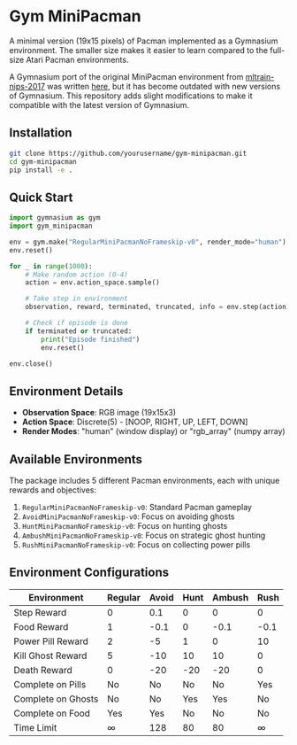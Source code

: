 # Gym MiniPacman

A minimal version (19x15 pixels) of Pacman implemented as a Gymnasium environment. The smaller size makes it easier to learn compared to the full-size Atari Pacman environments.

A Gymnasium port of the original MiniPacman environment from [mltrain-nips-2017](https://github.com/vasiloglou/mltrain-nips-2017/blob/master/sebastien_racaniere/I2A%20-%20NIPS%20workshop.ipynb) was written [here](https://github.com/FlorianKlemt/gym-minipacman), but it has become outdated with new versions of Gymnasium. This repository adds slight modifications to make it compatible with the latest version of Gymnasium.

## Installation

```bash
git clone https://github.com/yourusername/gym-minipacman.git
cd gym-minipacman
pip install -e .
```

## Quick Start

```python
import gymnasium as gym
import gym_minipacman

env = gym.make("RegularMiniPacmanNoFrameskip-v0", render_mode="human")
env.reset()

for _ in range(1000):
    # Make random action (0-4)
    action = env.action_space.sample()

    # Take step in environment
    observation, reward, terminated, truncated, info = env.step(action)

    # Check if episode is done
    if terminated or truncated:
        print("Episode finished")
        env.reset()

env.close()
```

## Environment Details

- **Observation Space**: RGB image (19x15x3)
- **Action Space**: Discrete(5) - [NOOP, RIGHT, UP, LEFT, DOWN]
- **Render Modes**: "human" (window display) or "rgb_array" (numpy array)

## Available Environments

The package includes 5 different Pacman environments, each with unique rewards and objectives:

1. `RegularMiniPacmanNoFrameskip-v0`: Standard Pacman gameplay
2. `AvoidMiniPacmanNoFrameskip-v0`: Focus on avoiding ghosts
3. `HuntMiniPacmanNoFrameskip-v0`: Focus on hunting ghosts
4. `AmbushMiniPacmanNoFrameskip-v0`: Focus on strategic ghost hunting
5. `RushMiniPacmanNoFrameskip-v0`: Focus on collecting power pills

## Environment Configurations

| Environment        | Regular | Avoid | Hunt | Ambush | Rush |
| ------------------ | ------- | ----- | ---- | ------ | ---- |
| Step Reward        | 0       | 0.1   | 0    | 0      | 0    |
| Food Reward        | 1       | -0.1  | 0    | -0.1   | -0.1 |
| Power Pill Reward  | 2       | -5    | 1    | 0      | 10   |
| Kill Ghost Reward  | 5       | -10   | 10   | 10     | 0    |
| Death Reward       | 0       | -20   | -20  | -20    | 0    |
| Complete on Pills  | No      | No    | No   | No     | Yes  |
| Complete on Ghosts | No      | No    | Yes  | Yes    | No   |
| Complete on Food   | Yes     | Yes   | No   | No     | No   |
| Time Limit         | ∞       | 128   | 80   | 80     | ∞    |
